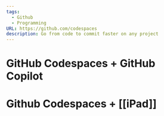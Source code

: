 ```yaml
---
tags:
  - Github
  - Programming
URL: https://github.com/codespaces
description: Go from code to commit faster on any project
---
```

# GitHub Codespaces + GitHub Copilot

# Github Codespaces + [[iPad]]
